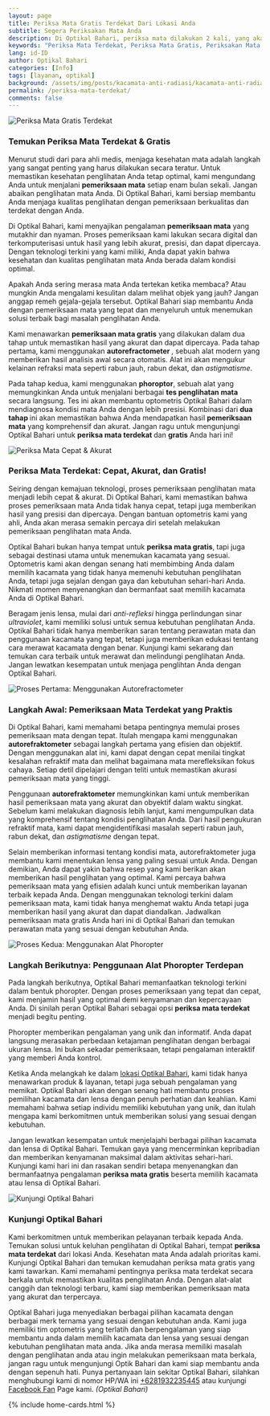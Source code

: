 ```yaml
---
layout: page
title: Periksa Mata Gratis Terdekat Dari Lokasi Anda
subtitle: Segera Periksakan Mata Anda
description: Di Optikal Bahari, periksa mata dilakukan 2 kali, yang akan menjanjikan hasil yang lebih akurat & cepat, tanpa memakan waktu lama.
keywords: "Periksa Mata Terdekat, Periksa Mata Gratis, Periksakan Mata Anda Secara Rutin"
lang: id-ID
author: Optikal Bahari
categories: [Info]
tags: [layanan, optikal]
background: /assets/img/posts/kacamata-anti-radiasi/kacamata-anti-radiasi-37.jpg
permalink: /periksa-mata-terdekat/
comments: false
---
```


<div class="card-deck mb-3">
  <div class="card shadow p-3 mb-5 bg-white rounded">
		  <img 
        itemprop="image" 
        data-src="{{"/assets/img/posts/kacamata-anti-radiasi/kacamata-anti-radiasi-38.jpg" | relative_url }}"
        src="{{"/assets/img/posts/kacamata-anti-radiasi/kacamata-anti-radiasi-38.jpg" | relative_url }}" 
        class="card-img-top" 
        alt="Periksa Mata Gratis Terdekat">
    <div class="card-body">
      <h3 class="card-title">
        Temukan Periksa Mata Terdekat & Gratis
      </h3>
        <p class="card-text text-justify">
          Menurut studi dari para ahli medis, menjaga kesehatan mata adalah langkah yang sangat penting yang harus dilakukan secara teratur. Untuk memastikan kesehatan penglihatan Anda tetap optimal, kami mengundang Anda untuk menjalani <strong>pemeriksaan mata</strong> setiap enam bulan sekali. Jangan abaikan penglihatan mata Anda. Di Optikal Bahari, kami bersiap membantu Anda menjaga kualitas penglihatan dengan pemeriksaan berkualitas dan terdekat dengan Anda.
        </p>
        <p class="card-text text-justify">
          Di Optikal Bahari, kami menyajikan pengalaman <strong>pemeriksaan mata</strong> yang mutakhir dan nyaman. Proses pemeriksaan kami lakukan secara digital dan terkomputerisasi untuk hasil yang lebih akurat, presisi, dan dapat dipercaya. Dengan teknologi terkini yang kami miliki, Anda dapat yakin bahwa kesehatan dan kualitas penglihatan mata Anda berada dalam kondisi optimal.
        </p>
        <p class="card-text text-justify">
          Apakah Anda sering merasa mata Anda tertekan ketika membaca? Atau mungkin Anda mengalami kesulitan dalam melihat objek yang jauh? Jangan anggap remeh gejala-gejala tersebut. Optikal Bahari siap membantu Anda dengan pemeriksaan mata yang tepat dan menyeluruh untuk menemukan solusi terbaik bagi masalah penglihatan Anda.
        </p>
        <p class="card-text text-justify">
          Kami menawarkan <strong>pemeriksaan mata gratis</strong> yang dilakukan dalam dua tahap untuk memastikan hasil yang akurat dan dapat dipercaya. Pada tahap pertama, kami menggunakan <strong>autorefractometer
          </strong>, sebuah alat modern yang memberikan hasil analisis awal secara otomatis. Alat ini akan mengukur kelainan refraksi mata seperti rabun jauh, rabun dekat, dan <em>astigmatisme</em>.
        </p>
        <p class="card-text text-justify">
          Pada tahap kedua, kami menggunakan <strong>phoroptor</strong>, sebuah alat yang memungkinkan Anda untuk menjalani berbagai <strong>tes penglihatan mata</strong> secara langsung. Tes ini akan membantu optometris Optikal Bahari dalam mendiagnosa kondisi mata Anda dengan lebih presisi. Kombinasi dari <strong>dua tahap
          </strong> ini akan memastikan bahwa Anda mendapatkan hasil <strong>pemeriksaan mata</strong> yang komprehensif dan akurat. Jangan ragu untuk mengunjungi Optikal Bahari untuk <strong>periksa mata terdekat
          </strong> dan <strong>gratis</strong> Anda hari ini!
        </p>
    </div>
  </div>  
</div>

<div class="card-deck mb-3">
  <div class="card shadow p-3 mb-5 bg-white rounded">
		  <img 
        itemprop="image"
        data-src="{{"/assets/img/posts/kacamata-anti-radiasi/kacamata-anti-radiasi-39.jpg" | relative_url }}"
        src="{{"/assets/img/posts/kacamata-anti-radiasi/kacamata-anti-radiasi-39.jpg" | relative_url }}"    
        class="card-img-top" 
        alt="Periksa Mata Cepat & Akurat">
      <div class="card-body">
        <h3 class="card-title">
          Periksa Mata Terdekat: Cepat, Akurat, dan Gratis!
        </h3>
        <p class="card-text text-justify">
          Seiring dengan kemajuan teknologi, proses pemeriksaan penglihatan mata menjadi lebih cepat & akurat. Di Optikal Bahari, kami memastikan bahwa proses pemeriksaan mata Anda tidak hanya cepat, tetapi juga memberikan hasil yang presisi dan dipercaya. Dengan bantuan optometris kami yang ahli, Anda akan merasa semakin percaya diri setelah melakukan pemeriksaan penglihatan mata Anda.
        </p>
        <p>
          Optikal Bahari bukan hanya tempat untuk <strong>periksa mata gratis</strong>, tapi juga sebagai destinasi utama untuk menemukan kacamata yang sesuai. Optometris kami akan dengan senang hati membimbing Anda dalam memilih kacamata yang tidak hanya memenuhi kebutuhan penglihatan Anda, tetapi juga sejalan dengan gaya dan kebutuhan sehari-hari Anda. Nikmati momen menyenangkan dan bermanfaat saat memilih kacamata Anda di Optikal Bahari.
        </p>
        <p>
          Beragam jenis lensa, mulai dari <em>anti-refleksi</em> hingga perlindungan sinar <em>ultraviolet</em>, kami memiliki solusi untuk semua kebutuhan penglihatan Anda. Optikal Bahari tidak hanya memberikan saran tentang perawatan mata dan penggunaan kacamata yang tepat, tetapi juga memberikan edukasi tentang cara merawat kacamata dengan benar. Kunjungi kami sekarang dan temukan cara terbaik untuk merawat dan melindungi penglihatan Anda. Jangan lewatkan kesempatan untuk menjaga penglihtan Anda dengan Optikal Bahari.
        </p>
      </div>
   </div>
</div>

<div class="card-deck mb-3">
  <div class="card shadow p-3 mb-5 bg-white rounded">
		<img 
        itemprop="image" 
        data-src="{{"/assets/img/posts/kacamata-anti-radiasi/kacamata-anti-radiasi-40.jpg" | relative_url }}"
        src="{{"/assets/img/posts/kacamata-anti-radiasi/kacamata-anti-radiasi-40.jpg" | relative_url }}"            class="card-img-top" 
        alt="Proses Pertama: Menggunakan Autorefractometer">
      <div class="card-body">
        <h3 class="card-title">
          Langkah Awal: Pemeriksaan Mata Terdekat yang Praktis 
        </h3>
          <p class="card-text text-justify">
            Di Optikal Bahari, kami memahami betapa pentingnya memulai proses pemeriksaan mata dengan tepat. Itulah mengapa kami menggunakan <strong>autorefraktometer</strong> sebagai langkah pertama yang efisien dan objektif. Dengan menggunakan alat ini, kami dapat dengan cepat menilai tingkat kesalahan refraktif mata dan melihat bagaimana mata merefleksikan fokus cahaya. Setiap detil dipelajari dengan teliti untuk memastikan akurasi pemeriksaan mata yang tinggi.
          </p>
          <p class="card-text text-justify">
            Penggunaan <strong>autorefraktometer</strong> memungkinkan kami untuk memberikan hasil pemeriksaan mata yang akurat dan obyektif dalam waktu singkat. Sebelum kami melakukan diagnosis lebih lanjut, kami mengumpulkan data yang komprehensif tentang kondisi penglihatan Anda. Dari hasil pengukuran refraktif mata, kami dapat mengidentifikasi masalah seperti rabun jauh, rabun dekat, dan <em>astigmatisme</em> dengan tepat.
          </p>
          <p class="card-text text-justify">
            Selain memberikan informasi tentang kondisi mata, autorefraktometer juga membantu kami menentukan lensa yang paling sesuai untuk Anda. Dengan demikian, Anda dapat yakin bahwa resep yang kami berikan akan memberikan hasil penglihatan yang optimal. Kami percaya bahwa pemeriksaan mata yang efisien adalah kunci untuk memberikan layanan terbaik kepada Anda. Dengan menggunakan teknologi terkini dalam pemeriksaan mata, kami tidak hanya menghemat waktu Anda tetapi juga memberikan hasil yang akurat dan dapat diandalkan. Jadwalkan pemeriksaan mata gratis Anda hari ini di Optikal Bahari dan temukan perawatan mata yang sesuai dengan kebutuhan Anda.
          </p>
      </div>
   </div>
</div>

<div class="card-deck mb-3">
  <div class="card shadow p-3 mb-5 bg-white rounded">
		<img 
        itemprop="image" 
        data-src="{{"/assets/img/posts/kacamata-anti-radiasi/kacamata-anti-radiasi-41.jpg" | relative_url }}"
        src="{{"/assets/img/posts/kacamata-anti-radiasi/kacamata-anti-radiasi-41.jpg" | relative_url }}"
        class="card-img-top" 
        alt="Proses Kedua: Menggunakan Alat Phoropter">
      <div class="card-body">
          <h3 class="card-title">
            Langkah Berikutnya: Penggunaan Alat Phoropter Terdepan
          </h3>
          <p class="card-text text-justify">
            Pada langkah berikutnya, Optikal Bahari memanfaatkan teknologi terkini dalam bentuk phoropter. Dengan proses pemeriksaan yang tepat dan cepat, kami menjamin hasil yang optimal demi kenyamanan dan kepercayaan Anda. Di sinilah peran Optikal Bahari sebagai opsi <strong>periksa mata terdekat</strong> menjadi begitu penting.
          </p>          
          <p class="card-text text-justify">
            Phoropter memberikan pengalaman yang unik dan informatif. Anda dapat langsung merasakan perbedaan ketajaman penglihatan dengan berbagai ukuran lensa. Ini bukan sekadar pemeriksaan, tetapi pengalaman interaktif yang memberi Anda kontrol.
          </p>
          <p class="card-text text-justify">
            Ketika Anda melangkah ke dalam <a href="{{"/lokasi/" | relative_url }}" title="lokasi Optikal Bahari">lokasi Optikal Bahari</a>, kami tidak hanya menawarkan produk & layanan, tetapi juga sebuah pengalaman yang memikat. Optikal Bahari akan dengan senang hati membantu proses pemilihan kacamata dan lensa dengan penuh perhatian dan keahlian. Kami memahami bahwa setiap individu memiliki kebutuhan yang unik, dan itulah mengapa kami berkomitmen untuk memberikan solusi yang sesuai dengan kebutuhan.
          </p>
          <p class="card-text text-justify">
            Jangan lewatkan kesempatan untuk menjelajahi berbagai pilihan kacamata dan lensa di Optikal Bahari. Temukan gaya yang mencerminkan kepribadian dan memberikan kenyamanan maksimal dalam aktivitas sehari-hari. Kunjungi kami hari ini dan rasakan sendiri betapa menyenangkan dan bermanfaatnya pengalaman <strong>periksa mata gratis</strong> beserta memilih kacamata atau lensa di Optikal Bahari.
          </p>
      </div>
   </div>
</div>

<div class="card-deck mb-3">
  <div class="card shadow p-3 mb-5 bg-white rounded">
		<img 
      itemprop="image"
      data-src="{{"/assets/img/posts/kacamata-anti-radiasi/kacamata-anti-radiasi-42.jpg" | relative_url }}"
      src="{{"/assets/img/posts/kacamata-anti-radiasi/kacamata-anti-radiasi-42.jpg" | relative_url }}"
      class="card-img-top" 
      alt="Kunjungi Optikal Bahari">
    <div class="card-body">
      <h3 class="card-title">
        Kunjungi Optikal Bahari
      </h3>
          <p class="card-text text-justify">
            Kami berkomitmen untuk memberikan pelayanan terbaik kepada Anda. Temukan solusi untuk keluhan penglihatan di Optikal Bahari, tempat <strong>periksa mata terdekat</strong> dari lokasi Anda. Kesehatan mata Anda adalah prioritas kami. Kunjungi Optikal Bahari dan temukan kemudahan periksa mata gratis yang kami tawarkan. Kami memahami pentingnya periksa mata terdekat secara berkala untuk memastikan kualitas penglihatan Anda. Dengan alat-alat canggih dan teknologi terbaru, kami siap memberikan pemeriksaan mata yang akurat dan terpercaya.
          </p>
          <p class="card-text text-justify">
            Optikal Bahari juga menyediakan berbagai pilihan kacamata dengan berbagai merk ternama yang sesuai dengan kebutuhan anda. Kami juga memiliki tim optometris yang terlatih dan berpengalaman yang siap membantu anda dalam memilih kacamata dan lensa yang sesuai dengan kebutuhan penglihatan mata anda. Jika anda merasa memiliki masalah dengan penglihatan anda atau ingin melakukan pemeriksaan mata berkala, jangan ragu untuk mengunjungi Optik Bahari dan kami siap membantu anda dengan sepenuh hati. Punya pertanyaan lain sekitar Optikal Bahari, silahkan menghubungi kami di nomor HP/WA ini <a href="https://api.whatsapp.com/send?phone=6281932235445&text=Hallo%2C+saya+butuh+informasi+lebih+lanjut+mengenai+Optikal+Bahari" id="WhatsAppClick" class="WhatsAppCall" title="Call WhatsApp">+6281932235445</a> atau kunjungi <a href="https://www.facebook.com/optikalbahari" id="FBClick" title="Facebook Page Optikal Bahari" class="FacebookPage">Facebook Fan</a> Page kami. <em>(Optikal Bahari)</em>
          </p>
	  </div>
   </div>
</div>

{% include home-cards.html %}

